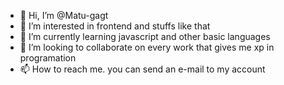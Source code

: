 - 👋 Hi, I’m @Matu-gagt
- 👀 I’m interested in frontend and stuffs like that
- 🌱 I’m currently learning javascript and other basic languages
- 💞️ I’m looking to collaborate on every work that gives me xp in programation
- 📫 How to reach me. you can send an e-mail to my account

<!---
Matu-gagt/Matu-gagt is a ✨ special ✨ repository because its `README.md` (this file) appears on your GitHub profile.
You can click the Preview link to take a look at your changes.
--->
